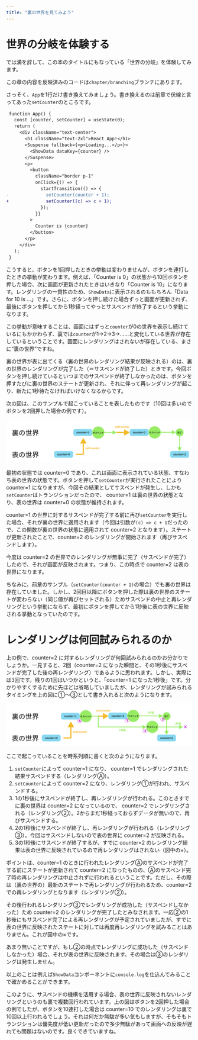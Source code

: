 ```yaml
---
title: "裏の世界を見てみよう"
---
```


# 世界の分岐を体験する

では満を辞して、この本のタイトルにもなっている「世界の分岐」を体験してみます。

この章の内容を反映済みのコードは`chapter/branching`ブランチにあります。

さっそく、`App`を1行だけ書き換えてみましょう。書き換えるのは前章で伏線と言ってあった`setCounter`のところです。

```diff tsx
 function App() {
   const [counter, setCounter] = useState(0);
   return (
     <div className="text-center">
       <h1 className="text-2xl">React App!</h1>
       <Suspense fallback={<p>Loading...</p>}>
         <ShowData dataKey={counter} />
       </Suspense>
       <p>
         <button
           className="border p-1"
           onClick={() => {
             startTransition(() => {
-              setCounter(counter + 1);
+              setCounter((c) => c + 1);
             });
           }}
         >
           Counter is {counter}
         </button>
       </p>
     </div>
   );
 }
```

こうすると、ボタンを1回押したときの挙動は変わりませんが、ボタンを連打したときの挙動が変わります。例えば、「Counter is 0」の状態から10回ボタンを押した場合、次に画面が更新されたときはいきなり「Counter is 10」になります。レンダリングの一貫性のため、`ShowData`に表示されるのももちろん「Data for 10 is …」です。さらに、ボタンを押し続けた場合ずっと画面が更新されず、最後にボタンを押してから1秒経ってやっとサスペンドが終了するという挙動になります。

この挙動が意味することは、画面にはずっと`counter`が0の世界を表示し続けているにもかかわらず、裏では`counter`が1→2→3→……と変化している世界が存在しているということです。画面にレンダリングはされないが存在している、まさに“裏の世界”ですね。

裏の世界が表に出てくる（裏の世界のレンダリング結果が反映される）のは、裏の世界のレンダリングが完了した（＝サスペンドが終了した）ときです。今回ボタンを押し続けているといつまでのサスペンドが終了しなかったのは、ボタンを押すたびに裏の世界のステートが更新され、それに伴って再レンダリングが起こり、新たに1秒待たなければいけなくなるからです。

次の図は、このサンプルで起こっていることを表したものです（10回は多いのでボタンを2回押した場合の例です）。

![表の世界と裏の世界の状態の模式図](/images/react-concurrent-handson-2/branching-1.png)

最初の状態では counter=0 であり、これは画面に表示されている状態、すなわち表の世界の状態です。ボタンを押して`setCounter`が実行されたことにより counter=1 になりますが、今回その結果としてサスペンドが発生し、しかも`setCounter`はトランジションだったので、 counter=1 は裏の世界の状態となり、表の世界は counter=0 の状態が維持されます。

counter=1 の世界に対するサスペンドが完了する前に再び`setCounter`を実行した場合、それが裏の世界に適用されます（今回は引数が`(c) => c + 1`だったので、この関数が裏の世界の状態に適用されて counter=2 となります）。ステートが更新されたことで、counter=2 のレンダリングが開始されます（再びサスペンドします）。

今度は counter=2 の世界でのレンダリングが無事に完了（サスペンドが完了）したので、それが画面が反映されます。つまり、この時点で counter=2 は表の世界になります。

ちなみに、前章のサンプル（`setCounter(counter + 1)`の場合）でも裏の世界は存在していました。しかし、2回目以降にボタンを押した際は裏の世界のステートが変わらない（同じ値が再びセットされる）ためサスペンドの中止と再レンダリングという挙動にならず、最初にボタンを押してから1秒後に表の世界に反映される挙動となっていたのです。

# レンダリングは何回試みられるのか

上の例で、counter=2 に対するレンダリングが何回試みられるのかお分かりでしょうか。一見すると、2回（counter=2 になった瞬間と、その1秒後にサスペンドが完了した後の再レンダリング）であるように思われます。しかし、実際には3回です。残りの1回はいつかというと、「counter=1 になった1秒後」です。分かりやすくするために先ほどは省略していましたが、レンダリングが試みられるタイミングを上の図に①〜③として書き入れると次のようになります。

![counter=2 でレンダリングが行われる3箇所を記入した模式図](/images/react-concurrent-handson-2/branching-2.png)

ここで起こっていることを時系列順に書くと次のようになります。

1. `setCounter`によって counter=1 になり、 counter=1 でレンダリングされた結果サスペンドする（レンダリングⒶ）。
2. `setCounter`によって counter=2 になり、レンダリング①が行われ、サスペンドする。
3. 1の1秒後にサスペンドが終了し、再レンダリングが行われる。このときすでに裏の世界は counter=2 になっているので、 counter=2 でレンダリングされる（レンダリング②）。2からまだ1秒経っておらずデータが無いので、再びサスペンドする。
4. 2の1秒後にサスペンドが終了し、再レンダリングが行われる（レンダリング③）。今回はサスペンドしないので表の世界に counter=2 が反映される。
5. 3の1秒後にサスペンドが終了するが、すでに counter=2 のレンダリング結果は表の世界に反映されているので再レンダリングはされない（図中の×）。

ポイントは、counter=1 のときに行われたレンダリングⒶのサスペンドが完了する前にステートが更新されて counter=2 になったものの、Ⓐのサスペンド完了時の再レンダリングは中止されずに行われるということです。ただし、その際は（裏の世界の）最新のステートで再レンダリングが行われるため、counter=2 での再レンダリングとなります（レンダリング②）。

その後行われるレンダリング③でレンダリングが成功した（サスペンドしなかった）ため counter=2 のレンダリングが完了したとみなされます。一応②の1秒後にもサスペンド完了による再レンダリングが予定されていましたが、すでに表の世界に反映されたステートに対しては再度再レンダリングを試みることはありません。これが図中の×です。

あまり無いことですが、もし②の時点でレンダリングに成功した（サスペンドしなかった）場合、それが表の世界に反映されます。その場合は③のレンダリングは発生しません。

以上のことは例えば`ShowData`コンポーネントに`console.log`を仕込んでみることで確かめることができます。

このように、サスペンドの機構を活用する場合、表の世界に反映されないレンダリングというのも裏で複数回行われています。上の図はボタンを2回押した場合の例でしたが、ボタンを10連打した場合は counter=10 でのレンダリングは裏で10回以上行われるでしょう。それは何だか無駄が多い気もしますが、そもそもトランジションは優先度が低い更新だったので多少無駄があって画面への反映が遅れても問題はないのです。良くできていますね。
